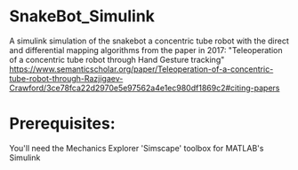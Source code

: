 # SnakeBot_Simulink
A simulink simulation of the snakebot a concentric tube robot with the direct and differential mapping algorithms from the paper in 2017: "Teleoperation of a concentric tube robot through Hand Gesture tracking" https://www.semanticscholar.org/paper/Teleoperation-of-a-concentric-tube-robot-through-Razjigaev-Crawford/3ce78fca22d2970e5e97562a4e1ec980df1869c2#citing-papers

# Prerequisites:
You'll need the Mechanics Explorer 'Simscape' toolbox for MATLAB's Simulink
